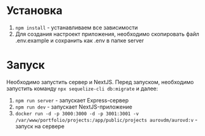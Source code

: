 # Установка

1. `npm install` - устанавливаем все зависимости
2. Для создания настроект приложения, необходимо скопировать файл .env.example и сохранить как .env в папке server
# Запуск

Необходимо запустить сервер и NextJS. Перед запуском, необходимо запустить команду `npx sequelize-cli db:migrate` и далее:

1. `npm run server` - запускает Express-сервер
2. `npm run dev` - запускает NextJS-приложение
3. `docker run -d -p 3000:3000 -d -p 3001:3001 -v /var/www/portfolio/projects:/app/public/projects aurovdm/aurovd:v` - запуск на сервере